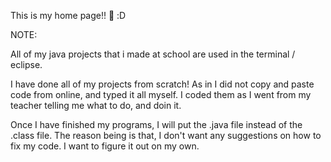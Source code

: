 This is my home page!!  :D

NOTE:

All of my java projects that i made at school are used in the terminal / eclipse.

I have done all of my projects from scratch! As in I did not copy and paste code from online, and typed it all myself. I coded them as I went from my teacher telling me what to do, and doin it.

Once I have finished my programs, I will put the .java file instead of the .class file. The reason being is that, I don't want any suggestions on how to fix my code. I want to figure it out on my own.